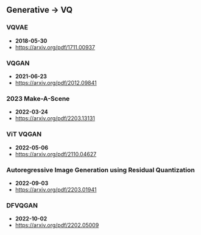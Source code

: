 ## Generative -> VQ


### VQVAE
- **2018-05-30**
- https://arxiv.org/pdf/1711.00937
### VQGAN
- **2021-06-23**
- https://arxiv.org/pdf/2012.09841
### 2023 Make-A-Scene
- **2022-03-24**
- https://arxiv.org/pdf/2203.13131
### ViT VQGAN
- **2022-05-06**
- https://arxiv.org/pdf/2110.04627
### Autoregressive Image Generation using Residual Quantization
- **2022-09-03**
- https://arxiv.org/pdf/2203.01941
### DFVQGAN
- **2022-10-02**
- https://arxiv.org/pdf/2202.05009